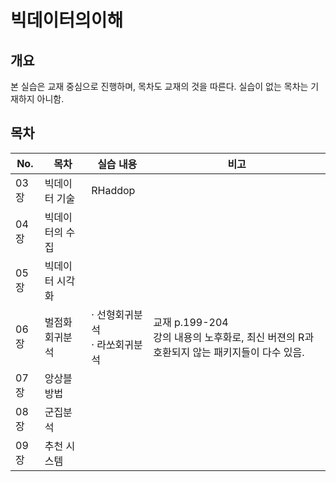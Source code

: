 # 빅데이터의이해

## 개요
본 실습은 교재 중심으로 진행하며, 목차도 교재의 것을 따른다. 실습이 없는 목차는 기재하지 아니함.

## 목차

|No.|목차|실습 내용|비고|
|---|---|---|---|
|03장|빅데이터 기술|RHaddop||
|04장|빅데이터의 수집|||
|05장|빅데이터 시각화|||
|06장|벌점화 회귀분석|· 선형회귀분석<br>· 라쏘회귀분석|교재 p.199-204 <br> 강의 내용의 노후화로, 최신 버젼의 R과 호환되지 않는 패키지들이 다수 있음.|
|07장|앙상블 방법|||
|08장|군집분석|||
|09장|추천 시스템|||

